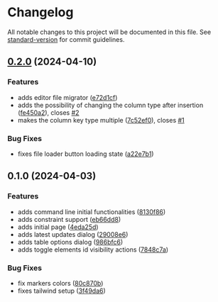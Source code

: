 # Changelog

All notable changes to this project will be documented in this file. See [standard-version](https://github.com/conventional-changelog/standard-version) for commit guidelines.

## [0.2.0](https://github.com/LeandroCesarr/crow-erd/compare/v0.1.0...v0.2.0) (2024-04-10)


### Features

* adds editor file migrator ([e72d1cf](https://github.com/LeandroCesarr/crow-erd/commit/e72d1cf69b88654cd013f222b5abc3a7f8e81626))
* adds the possibility of changing the column type after insertion ([fe450a2](https://github.com/LeandroCesarr/crow-erd/commit/fe450a27c3e7246559adf6ed44c2f7839d1e07f7)), closes [#2](https://github.com/LeandroCesarr/crow-erd/issues/2)
* makes the column key type multiple ([7c52ef0](https://github.com/LeandroCesarr/crow-erd/commit/7c52ef0ead5a38de01807a2051778a40e999e451)), closes [#1](https://github.com/LeandroCesarr/crow-erd/issues/1)


### Bug Fixes

* fixes file loader button loading state ([a22e7b1](https://github.com/LeandroCesarr/crow-erd/commit/a22e7b1242c85d37994336f28065130160f3e676))

## 0.1.0 (2024-04-03)


### Features

* adds command line initial functionalities ([8130f86](https://github.com/LeandroCesarr/crow-erd/commit/8130f8651c33dd2a7dc95e764b5824f8c5543e53))
* adds constraint support ([eb66dd8](https://github.com/LeandroCesarr/crow-erd/commit/eb66dd8d908f8ea1d90101167df54e4e20389044))
* adds initial page ([4eda25d](https://github.com/LeandroCesarr/crow-erd/commit/4eda25d4087bee367f49fd235c6bb8db46238675))
* adds latest updates dialog ([29008e6](https://github.com/LeandroCesarr/crow-erd/commit/29008e6e66f26fcb259ff1bcbd9e0280dd12e175))
* adds table options dialog ([986bfc6](https://github.com/LeandroCesarr/crow-erd/commit/986bfc6061e87f8eacc050644369717fead2ba7f))
* adds toggle elements id visibility actions ([7848c7a](https://github.com/LeandroCesarr/crow-erd/commit/7848c7ad887498fb12c58ca18b28d682105f1e42))


### Bug Fixes

* fix markers colors ([80c870b](https://github.com/LeandroCesarr/crow-erd/commit/80c870b76d259fd3936b88253c3846ba43d58782))
* fixes tailwind setup ([3f49da6](https://github.com/LeandroCesarr/crow-erd/commit/3f49da6355edf8cfba0eda028ccf3788df6d6d2a))

